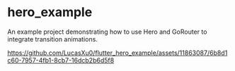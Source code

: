 # hero_example

An example project demonstrating how to use Hero and GoRouter to integrate transition animations.


https://github.com/LucasXu0/flutter_hero_example/assets/11863087/6b8d1c60-7957-4fb1-8cb7-16dcb2b6d5f8

